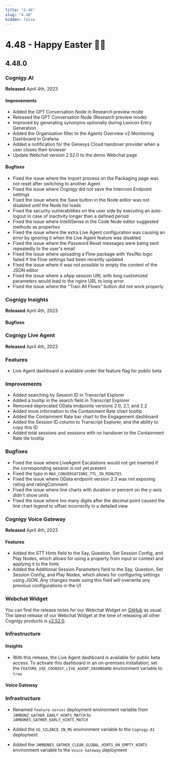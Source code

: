 ```yaml
---
title: "4.48"
slug: "4.48"
hidden: false
---
```


# 4.48 - Happy Easter 💐🐇

## 4.48.0

### Cognigy.AI

**Released** April 4th, 2023

#### Improvements

- Added the GPT Conversation Node in Research preview mode
- Released the GPT Conversation Node (Research preview mode)
- Improved by generating synonyms optionally during Lexicon Entry Generation
- Added the Organisation filter to the Agents Overview v2 Monitoring Dashboard in Grafana
- Added a notification for the Genesys Cloud handover provider when a user closes their browser
- Update Webchat version 2.52.0 to the demo Webchat page

#### Bugfixes

- Fixed the issue where the import process on the Packaging page was not reset after switching to another Agent
- Fixed the issue where Cognigy did not save the Intercom Endpoint settings
- Fixed the issue where the Save button in the Node editor was not disabled until the Node list loads
- Fixed the security vulnerabilities on the user side by executing an auto-logout in case of inactivity longer than a defined period
- Fixed the issue where IntelliSense in the Code Node editor suggested methods as properties
- Fixed the issue where the extra Live Agent configuration was causing an error by ignoring it when the Live Agent feature was disabled
- Fixed the issue where the Password Reset messages were being sent repeatedly to the user's email
- Fixed the issue where uploading a Flow package with Yes/No logic failed if the Flow settings had been recently updated
- Fixed the issue where it was not possible to empty the content of the JSON editor
- Fixed the issue where a xApp session URL with long customized parameters would lead to the nginx URL to long error
- Fixed the issue where the "Train All Flows" button did not work properly

### Cognigy Insights

**Released** April 4th, 2023

#### Bugfixes


### Cognigy Live Agent

**Released** April 4th, 2023

### Features

- Live Agent dashboard is available under the feature flag for public beta

### Improvements

- Added searching by Session ID in Transcript Explorer
- Added a tooltip in the search field in Transcript Explorer
- Removed deprecated OData endpoints versions 2.0, 2.1, and 2.2
- Added more information to the Containment Rate chart tooltip
- Added the Containment Rate bar chart to the Engagement dashboard
- Added the Session ID column to Transcript Explorer, and the ability to copy this ID
- Added total sessions and sessions with no handover to the Containment Rate tile tooltip

### Bugfixes

- Fixed the issue where LiveAgent Escalations would not get inserted if the corresponding session is not yet present
- Fixed the typo in `MAX_CONVERSATIONS_TTL_IN_MINUTES`
- Fixed the issue where OData endpoint version 2.3 was not exposing rating and ratingComment
- Fixed the issue where line charts with duration or percent on the y-axis didn't show units
- Fixed the issue where too many digits after the decimal point caused the line chart legend to offset incorrectly in a detailed view

### Cognigy Voice Gateway

**Released** April 4th, 2023

#### Features

- Added the STT Hints field to the Say, Question, Set Session Config, and Play Nodes, which allows for using a property from input or context and applying it to the hints
- Added the Additional Session Parameters field to the Say, Question, Set Session Config, and Play Nodes, which allows for configuring settings using JSON. Any changes made using this field will overwrite any previous configurations in the UI

### Webchat Widget

You can find the release notes for our Webchat Widget on [GitHub](https://github.com/Cognigy/WebchatWidget/releases) as usual. The latest release of our Webchat Widget at the time of releasing all other Cognigy products is [v2.52.0](https://github.com/Cognigy/WebchatWidget/releases/tag/v2.52.0).

### Infrastructure

#### Insights

- With this release, the Live Agent dashboard is available for public beta access. To activate this dashboard in an on-premises installation, set the `FEATURE_USE_COGNIGY_LIVE_AGENT_DASHBOARD` environment variable to `true`

#### Voice Gateway

### Infrastructure

- Renamed `feature-server` deployment environment variable from `JAMBONZ_GATHER_EARLY_HINTS_MATCH` to `JAMBONES_GATHER_EARLY_HINTS_MATCH`

- Added the `VG_SILENCE_IN_MS` environment variable to the `Cognigy.AI` deployment 

- Added the  `JAMBONES_GATHER_CLEAR_GLOBAL_HINTS_ON_EMPTY_HINTS` environment variable to the `Voice Gateway` deployment


